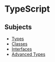 # TypeScript <!-- omit in toc -->

## Subjects <!-- omit in toc -->

- [Types](./types.md)
- [Classes](./classes.md)
- [Interfaces](./interfaces.md)
- [Advanced Types](./advanced.md)
